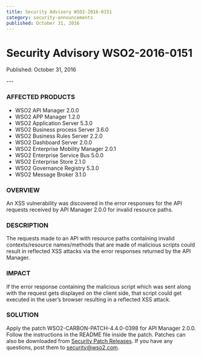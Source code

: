 ```yaml
---
title: Security Advisory WSO2-2016-0151
category: security-announcements
published: October 31, 2016
---
```


# Security Advisory WSO2-2016-0151

<p class="doc-info">Published: October 31, 2016</p>
---

### AFFECTED PRODUCTS
* WSO2 API Manager 2.0.0 
* WSO2 APP Manager 1.2.0 
* WSO2 Application Server 5.3.0 
* WSO2 Business process Server 3.6.0 
* WSO2 Business Rules Server 2.2.0 
* WSO2 Dashboard Server 2.0.0 
* WSO2 Enterprise Mobility Manager 2.0.1
* WSO2 Enterprise Service Bus 5.0.0 
* WSO2 Enterprise Store 2.1.0 
* WSO2 Governance Registry 5.3.0 
* WSO2 Message Broker 3.1.0


### OVERVIEW
An XSS vulnerability was discovered in the error responses for the API requests received by API Manager 2.0.0 for invalid resource paths.


### DESCRIPTION
The requests made to an API with resource paths containing invalid contexts/resource names/methods that are made of malicious scripts could result in reflected XSS attacks via the error responses returned by the API Manager.


### IMPACT
If the error response containing the malicious script which was sent along with the request gets displayed on the client side, that script could get executed in the user’s browser resulting in a reflected XSS attack.


### SOLUTION
Apply the patch WSO2-CARBON-PATCH-4.4.0-0398 for API Manager 2.0.0. Follow the instructions in the README file inside the patch. Patches can also be downloaded from [Security Patch Releases](https://wso2.com/security-patch-releases/). If you have any questions, post them to <security@wso2.com>.
